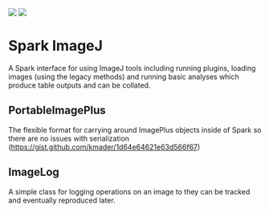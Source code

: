 ![](https://github.com/kmader/spark-ij/workflows/compile/badge.svg)
![](https://github.com/kmader/spark-ij/workflows/SBT_Test/badge.svg)
# Spark ImageJ

A Spark interface for using ImageJ tools including running plugins, loading images (using the
legacy methods) and running basic analyses which produce table outputs and can be collated.

## PortableImagePlus

The flexible format for carrying around ImagePlus objects inside of Spark so there are no issues
with serialization (https://gist.github.com/kmader/1d64e64621e63d566f67)

## ImageLog

A simple class for logging operations on an image to they can be tracked and eventually
reproduced later.






